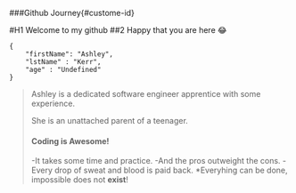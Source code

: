 ###Github Journey{#custome-id}

#H1 Welcome to my github
##2 Happy that you are here :joy:

```
{
    "firstName": "Ashley",
    "lstName" : "Kerr",
    "age" : "Undefined"
}
```

> Ashley is a dedicated software engineer apprentice with some experience.
>
> She is an unattached parent of a teenager.
>
> #### Coding is Awesome!
>
> -It takes some time and practice.
> -And the pros outweight the cons.
> -Every drop of sweat and blood is paid back.
> \*Everyhing can be done, impossible does not **exist**!
